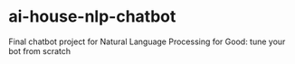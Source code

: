 # ai-house-nlp-chatbot
Final chatbot project for Natural Language Processing for Good: tune your bot from scratch
